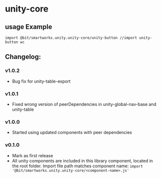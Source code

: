# unity-core

## usage Example
`import @bit/smartworks.unity.unity-core/unity-button //import unity-button wc` 

## Changelog:

### v1.0.2
- Bug fix for unity-table-export

### v1.0.1
- Fixed wrong version of peerDependencies in unity-global-nav-base and unity-table

### v1.0.0
- Started using updated components with peer dependencies

### v0.1.0
- Mark as first release
- All unity components are included in this library component, located in the root folder. Import file path matches component name:
`import '@bit/smartworks.unity.unity-core/<component-name>.js'`
